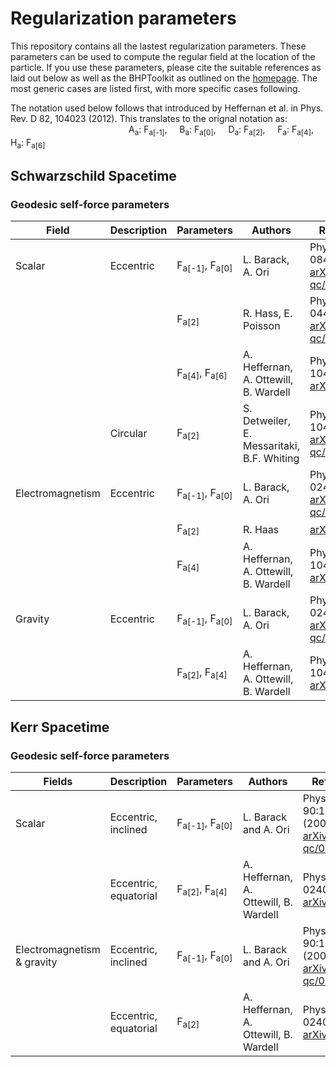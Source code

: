 # Regularization parameters

This repository contains all the lastest regularization parameters. These parameters can be used to compute the regular field at the location of the particle. If you use these parameters, please cite the suitable references as laid out below as well as the BHPToolkit as outlined on the [homepage](http://bhptoolkit.org/). The most generic cases are listed first, with more specific cases following.

The notation used below follows that introduced by Heffernan et al. in Phys. Rev. D 82, 104023 (2012). This translates to the orignal notation as: <br/>
                                                A<sub>a</sub>: F<sub>a[-1]</sub>,    
                                                B<sub>a</sub>: F<sub>a[0]</sub>,    
                                                D<sub>a</sub>: F<sub>a[2]</sub>,    
                                                F<sub>a</sub>: F<sub>a[4]</sub>,    
                                                H<sub>a</sub>: F<sub>a[6]</sub>

## Schwarzschild Spacetime

### Geodesic self-force parameters

| Field			  | Description			  | Parameters		|Authors										| Reference(s)															|
|-------------------|-------------------|---------------------|---------------------------------------------|-----------------------------------------------------------------------------------------------|
| Scalar			  | Eccentric| F<sub>a[-1]</sub>, F<sub>a[0]</sub> | L. Barack, A. Ori						| Phys. Rev. D66 084022 (2002), [arXiv:gr-qc/0204093](https://arxiv.org/abs/gr-qc/0204093)		|
|			  | | F<sub>a[2]</sub> | R. Hass, E. Poisson						| Phys. Rev. D74 044009 (2006), [arXiv:gr-qc/0605077](https://arxiv.org/abs/gr-qc/0605077)		|
| 			  | | F<sub>a[4]</sub>, F<sub>a[6]</sub>  | A. Heffernan, A. Ottewill, B. Wardell						| Phys. Rev. D82 104023 (2012), [arXiv:1204.0794](https://arxiv.org/abs/1204.0794)		|
| 			  | Circular| F<sub>a[2]</sub>  | S. Detweiler, E. Messaritaki, B.F. Whiting						| Phys. Rev. D67 104016 (2003), [arXiv:gr-qc/0205079](https://arxiv.org/abs/gr-qc/0205079)		|
| Electromagnetism		  	| Eccentric| F<sub>a[-1]</sub>, F<sub>a[0]</sub> | L. Barack, A. Ori						| Phys. Rev. D67 024029 (2003), [arXiv:gr-qc/0209072](https://arxiv.org/abs/gr-qc/0209072)     |
| 		  	| |F<sub>a[2]</sub> | R. Haas					| [arXiv:1112.3707](https://arxiv.org/abs/1112.3707)     |
| 		  	| |F<sub>a[4]</sub> | A. Heffernan, A. Ottewill, B. Wardell						| Phys. Rev. D82 104023 (2012), [arXiv:1204.0794](https://arxiv.org/abs/1204.0794)		|
| Gravity		  	| Eccentric| F<sub>a[-1]</sub>, F<sub>a[0]</sub> | L. Barack, A. Ori						| Phys. Rev. D67 024029 (2003), [arXiv:gr-qc/0209072](https://arxiv.org/abs/gr-qc/0209072)     |
| 		  	| |F<sub>a[2]</sub>, F<sub>a[4]</sub> | A. Heffernan, A. Ottewill, B. Wardell						| Phys. Rev. D82 104023 (2012), [arXiv:1204.0794](https://arxiv.org/abs/1204.0794)		|

## Kerr Spacetime

### Geodesic self-force parameters

| Fields			  | Description			  | Parameters		|Authors										| Reference(s)															|
|-------------------|-------------------|---------------------|---------------------------------------------|-----------------------------------------------------------------------------------------------|
| Scalar| Eccentric, inclined| F<sub>a[-1]</sub>, F<sub>a[0]</sub>	 | L. Barack and A. Ori						| Phys. Rev. Lett. 90:111101 (2003), [arXiv:gr-qc/0212103](https://arxiv.org/abs/gr-qc/0212103)    |
| | Eccentric, equatorial| F<sub>a[2]</sub>, F<sub>a[4]</sub>	 |  A. Heffernan, A. Ottewill, B. Wardell							| Phys. Rev. D 89, 024030 (2014), [arXiv:1211.6446](https://arxiv.org/abs/1211.6446)    |
| Electromagnetism & gravity| Eccentric, inclined| F<sub>a[-1]</sub>, F<sub>a[0]</sub>	 | L. Barack and A. Ori						| Phys. Rev. Lett. 90:111101 (2003), [arXiv:gr-qc/0212103](https://arxiv.org/abs/gr-qc/0212103)    |
| | Eccentric, equatorial| F<sub>a[2]</sub> |  A. Heffernan, A. Ottewill, B. Wardell							| Phys. Rev. D 89, 024030 (2014), [arXiv:1211.6446](https://arxiv.org/abs/1211.6446)    |
